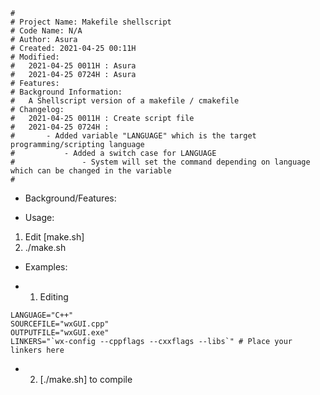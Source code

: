 ```
#
# Project Name: Makefile shellscript
# Code Name: N/A
# Author: Asura
# Created: 2021-04-25 00:11H
# Modified: 
#   2021-04-25 0011H : Asura
#   2021-04-25 0724H : Asura
# Features: 
# Background Information: 
#   A Shellscript version of a makefile / cmakefile
# Changelog:
#   2021-04-25 0011H : Create script file
#   2021-04-25 0724H : 
#       - Added variable "LANGUAGE" which is the target programming/scripting language
#           - Added a switch case for LANGUAGE 
#               - System will set the command depending on language which can be changed in the variable
#
```

+ Background/Features: 
>

+ Usage:
1. Edit [make.sh]
2. ./make.sh

+ Examples:

* 1. Editing
```
LANGUAGE="C++"
SOURCEFILE="wxGUI.cpp"
OUTPUTFILE="wxGUI.exe"
LINKERS="`wx-config --cppflags --cxxflags --libs`" # Place your linkers here
```
* 2. [./make.sh] to compile


